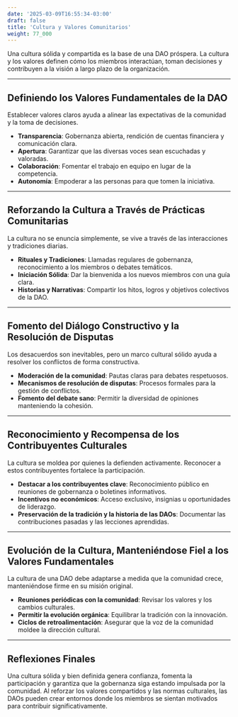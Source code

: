 ```yaml
---
date: '2025-03-09T16:55:34-03:00'
draft: false
title: 'Cultura y Valores Comunitarios'
weight: 77_000
---
```


Una cultura sólida y compartida es la base de una DAO próspera. La cultura y los valores definen cómo los miembros interactúan, toman decisiones y contribuyen a la visión a largo plazo de la organización.

---

## **Definiendo los Valores Fundamentales de la DAO**

Establecer valores claros ayuda a alinear las expectativas de la comunidad y la toma de decisiones.

- **Transparencia**: Gobernanza abierta, rendición de cuentas financiera y comunicación clara.
- **Apertura**: Garantizar que las diversas voces sean escuchadas y valoradas.
- **Colaboración**: Fomentar el trabajo en equipo en lugar de la competencia.
- **Autonomía**: Empoderar a las personas para que tomen la iniciativa.

---

## **Reforzando la Cultura a Través de Prácticas Comunitarias**

La cultura no se enuncia simplemente, se vive a través de las interacciones y tradiciones diarias.
- **Rituales y Tradiciones**: Llamadas regulares de gobernanza, reconocimiento a los miembros o debates temáticos.
- **Iniciación Sólida**: Dar la bienvenida a los nuevos miembros con una guía clara. 
- **Historias y Narrativas**: Compartir los hitos, logros y objetivos colectivos de la DAO.

---

## **Fomento del Diálogo Constructivo y la Resolución de Disputas**

Los desacuerdos son inevitables, pero un marco cultural sólido ayuda a resolver los conflictos de forma constructiva.
- **Moderación de la comunidad**: Pautas claras para debates respetuosos.
- **Mecanismos de resolución de disputas**: Procesos formales para la gestión de conflictos.
- **Fomento del debate sano**: Permitir la diversidad de opiniones manteniendo la cohesión.

---

## **Reconocimiento y Recompensa de los Contribuyentes Culturales**

La cultura se moldea por quienes la defienden activamente. Reconocer a estos contribuyentes fortalece la participación.
- **Destacar a los contribuyentes clave**: Reconocimiento público en reuniones de gobernanza o boletines informativos.
- **Incentivos no económicos**: Acceso exclusivo, insignias u oportunidades de liderazgo. 
- **Preservación de la tradición y la historia de las DAOs**: Documentar las contribuciones pasadas y las lecciones aprendidas.

---

## **Evolución de la Cultura, Manteniéndose Fiel a los Valores Fundamentales**

La cultura de una DAO debe adaptarse a medida que la comunidad crece, manteniéndose firme en su misión original.
- **Reuniones periódicas con la comunidad**: Revisar los valores y los cambios culturales.
- **Permitir la evolución orgánica**: Equilibrar la tradición con la innovación.
- **Ciclos de retroalimentación**: Asegurar que la voz de la comunidad moldee la dirección cultural.

---

## **Reflexiones Finales**

Una cultura sólida y bien definida genera confianza, fomenta la participación y garantiza que la gobernanza siga estando impulsada por la comunidad. Al reforzar los valores compartidos y las normas culturales, las DAOs pueden crear entornos donde los miembros se sientan motivados para contribuir significativamente.